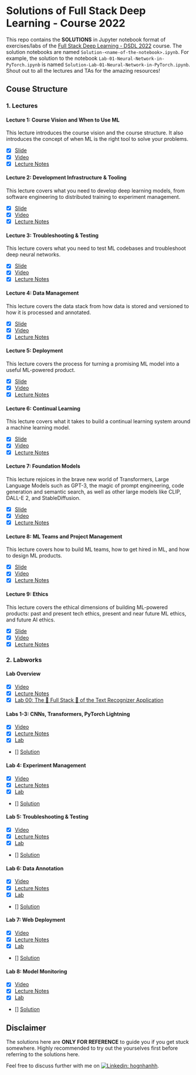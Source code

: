 # Solutions of Full Stack Deep Learning - Course 2022

This repo contains the **SOLUTIONS** in Jupyter notebook format of exercises/labs of the [Full Stack Deep Learning - DSDL 2022](https://fullstackdeeplearning.com/course/2022/) course. The solution notebooks are named `Solution-<name-of-the-notebook>.ipynb`. For example, the solution to the notebook `Lab-01-Neural-Network-in-PyTorch.ipynb` is named `Solution-Lab-01-Neural-Network-in-PyTorch.ipynb`. Shout out to all the lectures and TAs for the amazing resources!

## Couse Structure

### 1. Lectures

#### Lecture 1: Course Vision and When to Use ML

This lecture introduces the course vision and the course structure. It also introduces the concept of when ML is the right tool to solve your problems.

- [x] [Slide](https://fsdl.me/2022-lecture-01-slides)
- [x] [Video](https://www.youtube.com/watch?v=-Iob-FW5jVM)
- [x] [Lecture Notes](https://fullstackdeeplearning.com/course/2022/lecture-1-course-vision-and-when-to-use-ml/)

#### Lecture 2: Development Infrastructure & Tooling

This lecture covers what you need to develop deep learning models, from software engineering to distributed training to experiment management.

- [x] [Slide](https://fsdl.me/2022-lecture-02-slides)
- [x] [Video](https://www.youtube.com/watch?v=BPYOsDCZbno)
- [x] [Lecture Notes](https://fullstackdeeplearning.com/course/2022/lecture-2-development-infrastructure-and-tooling/)

#### Lecture 3: Troubleshooting & Testing

This lecture covers what you need to test ML codebases and troubleshoot deep neural networks.

- [x] [Slide](https://fsdl.me/2022-lecture-03-slides)
- [x] [Video](https://www.youtube.com/watch?v=RLemHNAO5Lw)
- [x] [Lecture Notes](https://fullstackdeeplearning.com/course/2022/lecture-3-troubleshooting-and-testing/)

#### Lecture 4: Data Management

This lecture covers the data stack from how data is stored and versioned to how it is processed and annotated.

- [x] [Slide](https://fsdl.me/2022-lecture-04-slides)
- [x] [Video](https://www.youtube.com/watch?v=Jlm4oqW41vY)
- [x] [Lecture Notes](https://fullstackdeeplearning.com/course/2022/lecture-4-data-management/)

#### Lecture 5: Deployment

This lecture covers the process for turning a promising ML model into a useful ML-powered product.

- [x] [Slide](https://fsdl.me/2022-lecture-05-slides)
- [x] [Video](https://www.youtube.com/watch?v=W3hKjXg7fXM)
- [x] [Lecture Notes](https://fullstackdeeplearning.com/course/2022/lecture-5-deployment/)

#### Lecture 6: Continual Learning

This lecture covers what it takes to build a continual learning system around a machine learning model.

- [x] [Slide](https://fsdl.me/2022-lecture-06-slides)
- [x] [Video](https://www.youtube.com/watch?v=W3hKjXg7fXM)
- [x] [Lecture Notes](https://fullstackdeeplearning.com/course/2022/lecture-6-continual-learning/)

#### Lecture 7: Foundation Models

This lecture rejoices in the brave new world of Transformers, Large Language Models such as GPT-3, the magic of prompt engineering, code generation and semantic search, as well as other large models like CLIP, DALL-E 2, and StableDiffusion.

- [x] [Slide](https://fsdl.me/2022-lecture-07-slides)
- [x] [Video](https://www.youtube.com/watch?v=Rm11UeGwGgk)
- [x] [Lecture Notes](https://fullstackdeeplearning.com/course/2022/lecture-7-foundation-models/)

#### Lecture 8: ML Teams and Project Management

This lecture covers how to build ML teams, how to get hired in ML, and how to design ML products.

- [x] [Slide](https://fsdl.me/2022-lecture-08-slides)
- [x] [Video](https://www.youtube.com/watch?v=a54xH6nT4Sw)
- [x] [Lecture Notes](https://fullstackdeeplearning.com/course/2022/lecture-8-teams-and-pm/)

#### Lecture 9: Ethics

This lecture covers the ethical dimensions of building ML-powered products: past and present tech ethics, present and near future ML ethics, and future AI ethics.

- [x] [Slide](https://fsdl.me/2022-lecture-09-slides)
- [x] [Video](https://www.youtube.com/watch?v=7FQpbYTqjAA)
- [x] [Lecture Notes](https://fullstackdeeplearning.com/course/2022/lecture-9-ethics/)

### 2. Labworks

#### Lab Overview

- [x] [Video](https://www.youtube.com/watch?v=hltjXcaxExY)
- [x] [Lecture Notes](https://fullstackdeeplearning.com/course/2022/lab-0-overview/)
- [x] [Lab 00: The 🥞 Full Stack 🥞 of the Text Recognizer Application](https://colab.research.google.com/github/full-stack-deep-learning/fsdl-text-recognizer-2022-labs/blob/main/overview.ipynb)

#### Labs 1-3: CNNs, Transformers, PyTorch Lightning

- [x] [Video]()
- [x] [Lecture Notes]()
- [x] [Lab]()
- [] [Solution]()

#### Lab 4: Experiment Management

- [x] [Video]()
- [x] [Lecture Notes]()
- [x] [Lab]()
- [] [Solution]()

#### Lab 5: Troubleshooting & Testing

- [x] [Video]()
- [x] [Lecture Notes]()
- [x] [Lab]()
- [] [Solution]()

#### Lab 6: Data Annotation

- [x] [Video]()
- [x] [Lecture Notes]()
- [x] [Lab]()
- [] [Solution]()

#### Lab 7: Web Deployment

- [x] [Video]()
- [x] [Lecture Notes]()
- [x] [Lab]()
- [] [Solution]()

#### Lab 8: Model Monitoring

- [x] [Video]()
- [x] [Lecture Notes]()
- [x] [Lab]()
- [] [Solution]()

## Disclaimer

The solutions here are **ONLY FOR REFERENCE** to guide you if you get stuck somewhere. Highly recommended to try out the yourselves first before referring to the solutions here.

Feel free to discuss further with me on [![Linkedin: hognhanhh](https://img.shields.io/badge/-HongHanh-blue?style=flat-square&logo=Linkedin&logoColor=white&link=https://www.linkedin.com/in/thi-hong-hanh-tran-0b886212a/)](https://www.linkedin.com/in/thi-hong-hanh-tran-0b886212a/).
